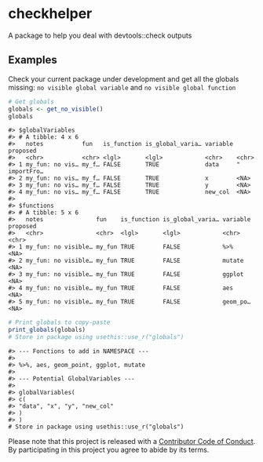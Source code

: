 
<!-- README.md is generated from README.Rmd. Please edit that file -->

# checkhelper

A package to help you deal with devtools::check outputs

## Examples

Check your current package under development and get all the globals
missing: `no visible global variable` and `no visible global function`

``` r
# Get globals
globals <- get_no_visible()
globals
```

    #> $globalVariables
    #> # A tibble: 4 x 6
    #>   notes           fun   is_function is_global_varia… variable proposed     
    #>   <chr>           <chr> <lgl>       <lgl>            <chr>    <chr>        
    #> 1 my_fun: no vis… my_f… FALSE       TRUE             data     "  importFro…
    #> 2 my_fun: no vis… my_f… FALSE       TRUE             x        <NA>         
    #> 3 my_fun: no vis… my_f… FALSE       TRUE             y        <NA>         
    #> 4 my_fun: no vis… my_f… FALSE       TRUE             new_col  <NA>         
    #> 
    #> $functions
    #> # A tibble: 5 x 6
    #>   notes               fun    is_function is_global_varia… variable proposed
    #>   <chr>               <chr>  <lgl>       <lgl>            <chr>    <chr>   
    #> 1 my_fun: no visible… my_fun TRUE        FALSE            %>%      <NA>    
    #> 2 my_fun: no visible… my_fun TRUE        FALSE            mutate   <NA>    
    #> 3 my_fun: no visible… my_fun TRUE        FALSE            ggplot   <NA>    
    #> 4 my_fun: no visible… my_fun TRUE        FALSE            aes      <NA>    
    #> 5 my_fun: no visible… my_fun TRUE        FALSE            geom_po… <NA>

``` r
# Print globals to copy-paste
print_globals(globals)
# Store in package using usethis::use_r("globals")
```

    #> --- Fonctions to add in NAMESPACE ---
    #> 
    #> %>%, aes, geom_point, ggplot, mutate
    #> 
    #> --- Potential GlobalVariables ---
    #> 
    #> globalVariables(
    #> c(
    #> "data", "x", "y", "new_col"
    #> )
    #> )
    # Store in package using usethis::use_r("globals")

Please note that this project is released with a [Contributor Code of
Conduct](CODE_OF_CONDUCT.md). By participating in this project you agree
to abide by its terms.
